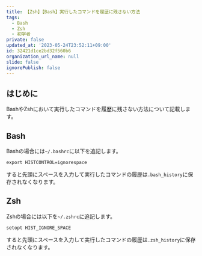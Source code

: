 ```yaml
---
title: 【Zsh】【Bash】実行したコマンドを履歴に残さない方法
tags:
  - Bash
  - Zsh
  - 初学者
private: false
updated_at: '2023-05-24T23:52:11+09:00'
id: 32421d1ce2bd32f560b6
organization_url_name: null
slide: false
ignorePublish: false
---
```

## はじめに

BashやZshにおいて実行したコマンドを履歴に残さない方法について記載します。  

## Bash

Bashの場合には`~/.bashrc`に以下を追記します。  

```:~/.bashrc
export HISTCONTROL=ignorespace
```

すると先頭にスペースを入力して実行したコマンドの履歴は`.bash_history`に保存されなくなります。  

## Zsh

Zshの場合には以下を`~/.zshrc`に追記します。  

```:~/.zshrc
setopt HIST_IGNORE_SPACE
```

すると先頭にスペースを入力して実行したコマンドの履歴は`.zsh_history`に保存されなくなります。  
